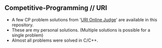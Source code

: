 ## Competitive-Programming // URI

- A few CP problem solutions from '[URI Online Judge](https://www.urionlinejudge.com.br/)' are available in this repository.
- These are my personal solutions. (Multiple solutions is possible for a single problem)
- Almost all problems were solved in C/C++.
